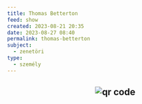 ```yaml
---
title: Thomas Betterton
feed: show
created: 2023-08-21 20:35
date: 2023-08-27 08:40
permalink: thomas-betterton
subject:
  - zenetöri
type:
  - személy
---
```





## <p style="text-align: center;"><img src="https://chart.googleapis.com/chart?cht=qr&chl=https://notes.andrasdenes.com/thomas-betterton&chs=180x180&choe=UTF-8&chld=L|2" alt="qr code"></p>

